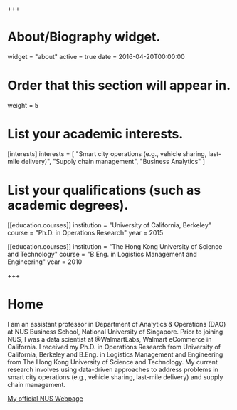 +++
# About/Biography widget.
widget = "about"
active = true
date = 2016-04-20T00:00:00

# Order that this section will appear in.
weight = 5

# List your academic interests.
[interests]
  interests = [
    "Smart city operations (e.g., vehicle sharing, last-mile delivery)",
    "Supply chain management",
    "Business Analytics"
  ]

# List your qualifications (such as academic degrees).
[[education.courses]]
  institution = "University of California, Berkeley"
  course = "Ph.D. in Operations Research"
  year = 2015

[[education.courses]]
  institution = "The Hong Kong University of Science and Technology"
  course = "B.Eng. in Logistics Management and Engineering"
  year = 2010
 
+++

# Home

I am an assistant professor in Department of Analytics & Operations (DAO) at NUS Business School, National University of Singapore. Prior to joining NUS, I was a data scientist at @WalmartLabs, Walmart eCommerce in California. I received my Ph.D. in Operations Research from University of California, Berkeley and B.Eng. in Logistics Management and Engineering from The Hong Kong University of Science and Technology. My current research involves using data-driven approaches to address problems in smart city operations (e.g., vehicle sharing, last-mile delivery) and supply chain management.

[My official NUS Webpage](https://bizfaculty.nus.edu.sg/faculty-details/?profId=470)
